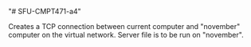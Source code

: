 "# SFU-CMPT471-a4" 

Creates a TCP connection between current computer and "november" computer on the virtual network. Server file is to be run on "november".
